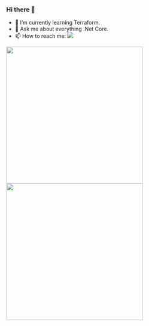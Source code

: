 ### Hi there 👋
- 🌱 I’m currently learning Terraform.
- 💬 Ask me about everything .Net Core.
- 📫 How to reach me: <a href="https://twitter.com/intent/follow?screen_name=WajahatAliAbid&tw_p=followbutton"><img src="https://img.shields.io/twitter/follow/WajahatAliAbid?label=%40WajahatAliAbid&style=social"></a> 

<a href="https://github.com/anuraghazra/github-readme-stats">
  <img  
  height=365px
 src="https://github-readme-stats.vercel.app/api?username=WajahatAliAbid&count_private=true&show_icons=true&theme=cobalt" />
</a>

<a href="https://github.com/anuraghazra/github-readme-stats">
  <img align="left" height=365px   src="https://github-readme-stats.vercel.app/api/top-langs/?username=WajahatAliAbid&hide=Jupyter%20Notebook&theme=cobalt" />
</a>
